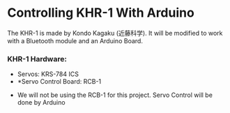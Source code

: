 # Controlling KHR-1 With Arduino
The KHR-1 is made by Kondo Kagaku (近藤科学).
It will be modified to work with a Bluetooth module and an Arduino Board.

### KHR-1 Hardware:
- Servos: KRS-784 ICS
- *Servo Control Board: RCB-1 
* We will not be using the RCB-1 for this project. Servo Control will be done by
  Arduino
